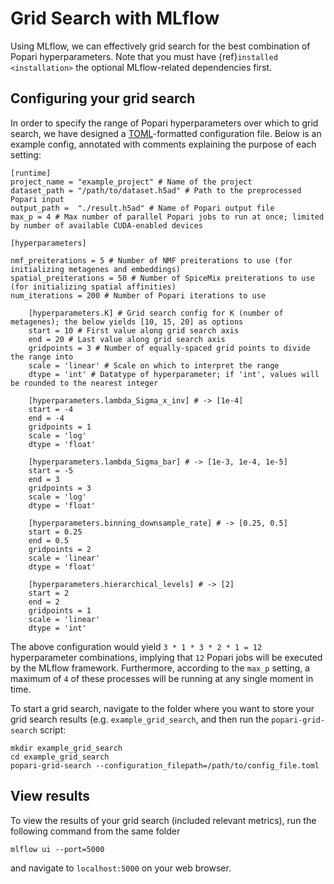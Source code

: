 # Grid Search with MLflow

Using MLflow, we can effectively grid search for the best combination of Popari hyperparameters. Note that you must have {ref}`installed <installation>` the optional MLflow-related dependencies first. 

## Configuring your grid search
In order to specify the range of Popari hyperparameters over which to grid search, we have designed a [TOML](https://en.wikipedia.org/wiki/TOML)-formatted configuration file. Below is an example config, annotated with comments explaining the purpose of each setting:  

```
[runtime]
project_name = "example_project" # Name of the project
dataset_path = "/path/to/dataset.h5ad" # Path to the preprocessed Popari input
output_path =  "./result.h5ad" # Name of Popari output file
max_p = 4 # Max number of parallel Popari jobs to run at once; limited by number of available CUDA-enabled devices

[hyperparameters]

nmf_preiterations = 5 # Number of NMF preiterations to use (for initializing metagenes and embeddings)
spatial_preiterations = 50 # Number of SpiceMix preiterations to use (for initializing spatial affinities)
num_iterations = 200 # Number of Popari iterations to use

    [hyperparameters.K] # Grid search config for K (number of metagenes); the below yields [10, 15, 20] as options
    start = 10 # First value along grid search axis
    end = 20 # Last value along grid search axis
    gridpoints = 3 # Number of equally-spaced grid points to divide the range into
    scale = 'linear' # Scale on which to interpret the range 
    dtype = 'int' # Datatype of hyperparameter; if 'int', values will be rounded to the nearest integer

    [hyperparameters.lambda_Sigma_x_inv] # -> [1e-4]
    start = -4
    end = -4
    gridpoints = 1
    scale = 'log'
    dtype = 'float'

    [hyperparameters.lambda_Sigma_bar] # -> [1e-3, 1e-4, 1e-5]
    start = -5
    end = 3
    gridpoints = 3
    scale = 'log'
    dtype = 'float'

    [hyperparameters.binning_downsample_rate] # -> [0.25, 0.5]
    start = 0.25
    end = 0.5
    gridpoints = 2
    scale = 'linear'
    dtype = 'float'

    [hyperparameters.hierarchical_levels] # -> [2]
    start = 2
    end = 2
    gridpoints = 1
    scale = 'linear'
    dtype = 'int'
```

The above configuration would yield `3 * 1 * 3 * 2 * 1 = 12` hyperparameter combinations, implying that `12` Popari jobs will be executed by the MLflow framework. Furthermore, according to the `max_p` setting, a maximum of `4` of these processes will be running at any single moment in time.

To start a grid search, navigate to the folder where you want to store your grid search results (e.g. `example_grid_search`, and then run the `popari-grid-search` script:

```console
mkdir example_grid_search
cd example_grid_search
popari-grid-search --configuration_filepath=/path/to/config_file.toml
```

## View results
To view the results of your grid search (included relevant metrics), run the following command from the same folder

```console
mlflow ui --port=5000
```

and navigate to `localhost:5000` on your web browser.
